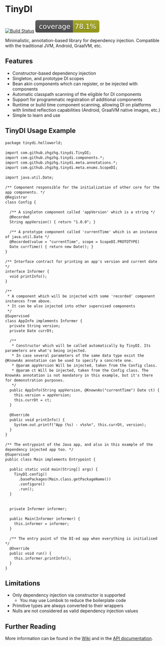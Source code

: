 TinyDI
======

[![Build Status](https://github.com/zhgzhg/TinyDI/actions/workflows/build.yml/badge.svg)](https://github.com/zhgzhg/TinyDI/actions/workflows/build.yml)
[![Coverage](.github/badges/jacoco.svg)](https://github.com/zhgzhg/TinyDI/actions/workflows/build.yml)

Minimalistic, annotation-based library for dependency injection. Compatible with the traditional JVM, Android, GraalVM, etc.

Features
--------

 * Constructor-based dependency injection
 * Singleton, and prototype DI scopes
 * Bean akin components which can register, or be injected with components
 * Automatic classpath scanning of the eligible for DI components
 * Support for programmatic registration of additional components
 * Runtime or build time component scanning, allowing DI on platforms with limited reflection capabilities (Android, GraalVM native images, etc.)
 * Simple to learn and use

TinyDI Usage Example
--------------------

```
package tinydi.helloworld;

import com.github.zhgzhg.tinydi.TinyDI;
import com.github.zhgzhg.tinydi.components.*;
import com.github.zhgzhg.tinydi.meta.annotations.*;
import com.github.zhgzhg.tinydi.meta.enums.ScopeDI;

import java.util.Date;

/** Component responsible for the initialization of other core for the app components. */
@Registrar
class Config {

  /** A singleton component called 'appVersion' which is a string */
  @Recorded
  String appVersion() { return "1.0.0"; }
  
  /** A prototype component called 'currentTime' which is an instance of java.util.Date */
  @Recorded(value = "currentTime", scope = ScopeDI.PROTOTYPE)
  Date currTime() { return new Date(); }
}

/** Interface contract for printing an app's version and current date */
interface Informer {
  void printInfo();
}

/**
 * A component which will be injected with some 'recorded' component instances from above.
 * It can be also injected into other supervised components
 */
@Supervised
class AppInfo implements Informer {
  private String version;
  private Date currDt;
  
  /**
   * Constructor which will be called automatically by TinyDI. Its parameters are what's being injected.
   * In case several parameters of the same data type exist the @KnownAs annotation can be used to specify a concrete one.
   * @param appVersion Will be injected, taken from the Config class.
   * @param ct Will be injected, taken from the Config class. The KnownAs annotation is not mandatory in this example, but it's there for demonstration purposes. 
   */
  public AppInfo(String appVersion, @KnownAs("currentTime") Date ct) { 
    this.version = appVersion;
    this.currDt = ct;
  }
  
  @Override
  public void printInfo() {
    System.out.printf("App (%s) - v%s%n", this.currDt, version);
  }
}

/** The entrypoint of the Java app, and also in this example of the dependency injected app too. */
@Supervised
public class Main implements Entrypoint {

  public static void main(String[] args) {
    TinyDI.config()
      .basePackages(Main.class.getPackageName())
      .configure()
      .run();
  }
  
  
  private Informer informer;

  public Main(Informer informer) {
    this.informer = informer;
  }
  
  /** The entry point of the DI-ed app when everything is initialised */
  @Override
  public void run() {
    this.informer.printInfo();
  }
}

```

Limitations
-----------

* Only dependency injection via constructor is supported
  * You may use Lombok to reduce the boilerplate code 
* Primitive types are always converted to their wrappers
* Nulls are not considered as valid dependency injection values

Further Reading
---------------

More information can be found in the [Wiki](https://github.com/zhgzhg/TinyDI/wiki)
and in the [API documentation](https://zhgzhg.github.io/TinyDI/).

    

